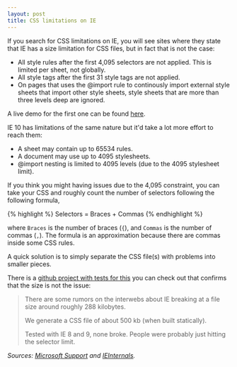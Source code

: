 ```yaml
---
layout: post
title: CSS limitations on IE
---
```


If you search for CSS limitations on IE, you will see sites where they state that IE has a size limitation for CSS files, but in fact that is not the case:

- All style rules after the first 4,095 selectors are not applied. This is limited per sheet, not globally.
- All style tags after the first 31 style tags are not applied.
- On pages that uses the @import rule to continously import external style sheets that import other style sheets, style sheets that are more than three levels deep are ignored.

A live demo for the first one can be found <a href="http://demos.telerik.com/testcases/4095issues.html">here</a>.

IE 10 has limitations of the same nature but it'd take a lot more effort to reach them:

- A sheet may contain up to 65534 rules.
- A document may use up to 4095 stylesheets.
- @import nesting is limited to 4095 levels (due to the 4095 stylesheet limit).

If you think you might having issues due to the 4,095 constraint, you can take your CSS and roughly count the number of selectors following the following formula,

{% highlight %}
Selectors = Braces + Commas
{% endhighlight %}

where `Braces` is the number of braces (`{`), and `Commas` is the number of commas (`,`). The formula is an approximation because there are commas inside some CSS rules.

A quick solution is to simply separate the CSS file(s) with problems into smaller pieces.

There is a <a href="https://github.com/makandra/ie-css-test">github project with tests for this</a> you can check out that confirms that the size is not the issue:

> There are some rumors on the interwebs about IE breaking at a file size around roughly 288 kilobytes.
>
> We generate a CSS file of about 500 kb (when built statically).
>
> Tested with IE 8 and 9, none broke. People were probably just hitting the selector limit.

_Sources: <a href="http://support.microsoft.com/kb/262161">Microsoft Support</a> and <a href="http://blogs.msdn.com/b/ieinternals/archive/2011/05/14/10164546.aspx">IEInternals</a>._
